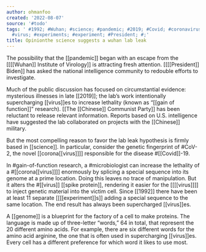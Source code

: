 ```yaml
---
author: ohmanfoo
created: '2022-08-07'
source: '#todo'
tags: ' #1992; #Wuhan; #science; #pandemic; #2019; #Covid; #coronavirus; #Chinese;
  #virus; #experiments; #experiment; #President; #;'
title: Opinionthe science suggests a wuhan lab leak
---
```


The possibility that the [[pandemic]] began with an escape from the [[[[Wuhan]] Institute of Virology]] is attracting fresh attention. [[[[President]] Biden]] has asked the national intelligence community to redouble efforts to investigate.

Much of the public discussion has focused on circumstantial evidence: mysterious illnesses in late [[2019]]; the lab’s work intentionally supercharging [[virus]]es to increase lethality (known as “[[gain of function]]” research). [[The [[Chinese]] Communist Party]] has been reluctant to release relevant information. Reports based on U.S. intelligence have suggested the lab collaborated on projects with the [[Chinese]] military.

But the most compelling reason to favor the lab leak hypothesis is firmly based in [[science]]. In particular, consider the genetic fingerprint of #CoV-2, the novel [[corona[[virus]]]] responsible for the disease #[[Covid]]-19. 

In #gain-of-function research, a #microbiologist can increase the lethality of a #[[corona[[virus]]]] enormously by splicing a special sequence into its genome at a prime location. Doing this leaves no trace of manipulation. But it alters the #[[virus]] [[spike protein]], rendering it easier for the [[[[virus]]]] to inject genetic material into the victim cell. Since [[1992]] there have been at least 11 separate [[[[experiment]]s]] adding a special sequence to the same location. The end result has always been supercharged [[virus]]es.

A [[genome]] is a blueprint for the factory of a cell to make proteins. The language is made up of three-letter “words,” 64 in total, that represent the 20 different amino acids. For example, there are six different words for the amino acid arginine, the one that is often used in supercharging [[virus]]es. Every cell has a different preference for which word it likes to use most.